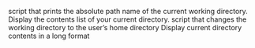  script that prints the absolute path name of the current working directory.
Display the contents list of your current directory.
script that changes the working directory to the user’s home directory
Display current directory contents in a long format
